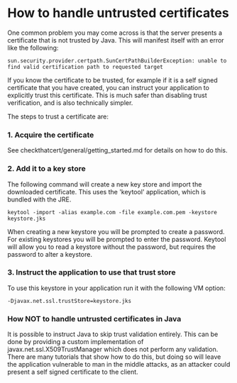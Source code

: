 # How to handle untrusted certificates
One common problem you may come across is that the server presents a certificate that is not trusted by Java.
This will manifest itself with an error like the following:
```
sun.security.provider.certpath.SunCertPathBuilderException: unable to find valid certification path to requested target
```


If you know the certificate to be trusted, for example if it is a self signed certificate that you have created,
you can instruct your application to explicitly trust this certificate. This is much safer than disabling trust verification,
and is also technically simpler.

The steps to trust a certificate are:

### 1. Acquire the certificate
See checkthatcert/general/getting_started.md for details on how to do this.

### 2. Add it to a key store
The following command will create a new key store and import the downloaded certificate.
This uses the 'keytool' application, which is bundled with the JRE.
```
keytool -import -alias example.com -file example.com.pem -keystore keystore.jks
```
When creating a new keystore you will be prompted to create a password.
For existing keystores you will be prompted to enter the password.
Keytool will allow you to read a keystore without the password, but requires the password to alter a keystore.

### 3. Instruct the application to use that trust store
To use this keystore in your application run it with the following VM option:
```
-Djavax.net.ssl.trustStore=keystore.jks
```

### How NOT to handle untrusted certificates in Java
It is possible to instruct Java to skip trust validation entirely. This can be done by providing a custom implementation of javax.net.ssl.X509TrustManager which does not perform any validation.
There are many tutorials that show how to do this, but doing so will leave the application vulnerable to man in the
middle attacks, as an attacker could present a self signed certificate to the client.
